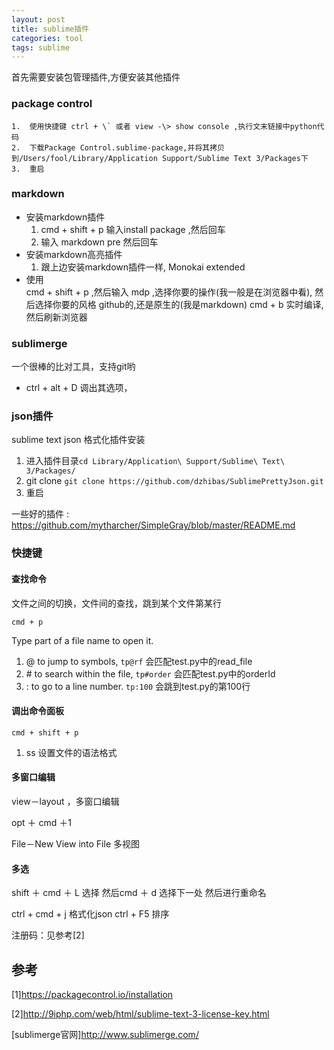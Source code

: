 ```yaml
---
layout: post
title: sublime插件
categories: tool
tags: sublime
---
```







首先需要安装包管理插件,方便安装其他插件

### package control

    1.  使用快捷键 ctrl + \` 或者 view -\> show console ,执行文末链接中python代码
    2.  下载Package Control.sublime-package,并将其拷贝到/Users/fool/Library/Application Support/Sublime Text 3/Packages下
    3.  重启

### markdown
*   安装markdown插件
    1.  cmd + shift + p 输入install package ,然后回车
    2.  输入 markdown pre 然后回车
*   安装markdown高亮插件
    1.  跟上边安装markdown插件一样, Monokai extended
*   使用    
    cmd + shift + p ,然后输入 mdp ,选择你要的操作(我一般是在浏览器中看), 然后选择你要的风格 github的,还是原生的(我是markdown)
    cmd + b 实时编译,然后刷新浏览器

### sublimerge

一个很棒的比对工具，支持git哟

*	ctrl + alt + D 调出其选项，

### json插件

sublime text json 格式化插件安装

1.  进入插件目录`cd Library/Application\ Support/Sublime\ Text\ 3/Packages/`
2.  git clone `git clone https://github.com/dzhibas/SublimePrettyJson.git`
3.  重启

一些好的插件 : <https://github.com/mytharcher/SimpleGray/blob/master/README.md>

### 快捷键 

#### 查找命令

文件之间的切换，文件间的查找，跳到某个文件第某行

`cmd + p`

Type part of a file name to open it.

1.  @ to jump to symbols,  `tp@rf`  会匹配test.py中的read_file 
2.  \# to search within the file,  `tp#order` 会匹配test.py中的orderId
3.  : to go to a line number.  `tp:100` 会跳到test.py的第100行

#### 调出命令面板

`cmd + shift + p`

1.  ss 设置文件的语法格式

#### 多窗口编辑

view－layout ，多窗口编辑

opt ＋ cmd ＋1

File－New View into File 多视图

#### 多选

shift ＋ cmd ＋ L  选择
然后cmd ＋ d 选择下一处
然后进行重命名

ctrl + cmd + j 格式化json
ctrl + F5   排序 

注册码：见参考[2]

## 参考

[1]<https://packagecontrol.io/installation>

[2]<http://9iphp.com/web/html/sublime-text-3-license-key.html>

[sublimerge官网]<http://www.sublimerge.com/>

